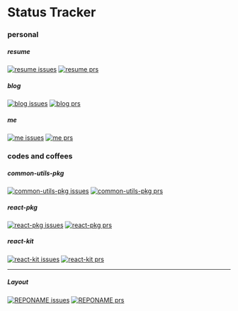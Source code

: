 # Status Tracker

### personal

##### resume

[![resume issues][resume-issue-img]][resume-issue-url]
[![resume prs][resume-pr-img]][resume-pr-url]

[resume-issue-img]: https://img.shields.io/github/issues/iamdevlinph/resume.svg?style=flat-square
[resume-issue-url]: https://github.com/iamdevlinph/resume/issues
[resume-pr-img]: https://img.shields.io/github/issues-pr/iamdevlinph/resume.svg?style=flat-square
[resume-pr-url]: https://github.com/iamdevlinph/resume/pulls

##### blog

[![blog issues][blog-issue-img]][blog-issue-url]
[![blog prs][blog-pr-img]][blog-pr-url]

[blog-issue-img]: https://img.shields.io/github/issues/iamdevlinph/blog.svg?style=flat-square
[blog-issue-url]: https://github.com/iamdevlinph/blog/issues
[blog-pr-img]: https://img.shields.io/github/issues-pr/iamdevlinph/blog.svg?style=flat-square
[blog-pr-url]: https://github.com/iamdevlinph/blog/pulls

##### me

[![me issues][me-issue-img]][me-issue-url]
[![me prs][me-pr-img]][me-pr-url]

[me-issue-img]: https://img.shields.io/github/issues/iamdevlinph/me.svg?style=flat-square
[me-issue-url]: https://github.com/iamdevlinph/me/issues
[me-pr-img]: https://img.shields.io/github/issues-pr/iamdevlinph/me.svg?style=flat-square
[me-pr-url]: https://github.com/iamdevlinph/me/pulls

### codes and coffees

##### common-utils-pkg

[![common-utils-pkg issues][common-utils-pkg-issue-img]][common-utils-pkg-issue-url]
[![common-utils-pkg prs][common-utils-pkg-pr-img]][common-utils-pkg-pr-url]

[common-utils-pkg-issue-img]: https://img.shields.io/github/issues/codesandcoffees/common-utils-pkg.svg?style=flat-square
[common-utils-pkg-issue-url]: https://github.com/codesandcoffees/common-utils-pkg/issues
[common-utils-pkg-pr-img]: https://img.shields.io/github/issues-pr/codesandcoffees/common-utils-pkg.svg?style=flat-square
[common-utils-pkg-pr-url]: https://github.com/codesandcoffees/common-utils-pkg/pulls

##### react-pkg

[![react-pkg issues][react-pkg-issue-img]][react-pkg-issue-url]
[![react-pkg prs][react-pkg-pr-img]][react-pkg-pr-url]

[react-pkg-issue-img]: https://img.shields.io/github/issues/codesandcoffees/react-pkg.svg?style=flat-square
[react-pkg-issue-url]: https://github.com/codesandcoffees/react-pkg/issues
[react-pkg-pr-img]: https://img.shields.io/github/issues-pr/codesandcoffees/react-pkg.svg?style=flat-square
[react-pkg-pr-url]: https://github.com/codesandcoffees/react-pkg/pulls

##### react-kit

[![react-kit issues][react-kit-issue-img]][react-kit-issue-url]
[![react-kit prs][react-kit-pr-img]][react-kit-pr-url]

[react-kit-issue-img]: https://img.shields.io/github/issues/codesandcoffees/react-kit.svg?style=flat-square
[react-kit-issue-url]: https://github.com/codesandcoffees/react-kit/issues
[react-kit-pr-img]: https://img.shields.io/github/issues-pr/codesandcoffees/react-kit.svg?style=flat-square
[react-kit-pr-url]: https://github.com/codesandcoffees/react-kit/pulls

---

##### Layout

[![REPONAME issues][REPONAME-issue-img]][REPONAME-issue-url]
[![REPONAME prs][REPONAME-pr-img]][REPONAME-pr-url]

[REPONAME-issue-img]: https://img.shields.io/github/issues/USERNAME/REPONAME.svg?style=flat-square
[REPONAME-issue-url]: https://github.com/USERNAME/REPONAME/issues
[REPONAME-pr-img]: https://img.shields.io/github/issues-pr/USERNAME/REPONAME.svg?style=flat-square
[REPONAME-pr-url]: https://github.com/USERNAME/REPONAME/pulls
